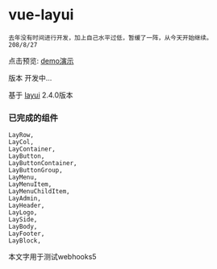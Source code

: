 # vue-layui
    去年没有时间进行开发，加上自己水平过低，暂缓了一阵，从今天开始继续。
    208/8/27
点击预览: [demo演示](http://vue-layui.jskou.com)

版本 开发中...

基于 [layui](https://github.com/sentsin/layui/) 2.4.0版本



### 已完成的组件
```
LayRow,
LayCol,
LayContainer,
LayButton,
LayButtonContainer,
LayButtonGroup,
LayMenu,
LayMenuItem,
LayMenuChildItem,
LayAdmin,
LayHeader,
LayLogo,
LaySide,
LayBody,
LayFooter,
LayBlock,
```

本文字用于测试webhooks5
